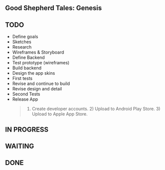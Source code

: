 ## Good Shepherd Tales: Genesis


## TODO

- Define goals
- Sketches
- Research
- Wireframes & Storyboard
- Define Backend 
- Test prototype (wireframes)
- Build backend
- Design the app skins
- First tests
- Revise and continue to build
- Revise design and detail
- Second Tests
- Release App
    > 1) Create developer accounts. 2) Upload to Android Play Store. 3) Upload to Apple App Store.

## IN PROGRESS


## WAITING


## DONE

